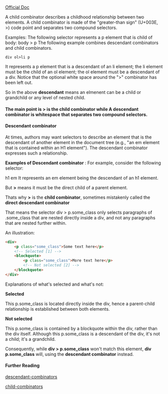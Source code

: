 [Official Doc](https://www.w3.org/TR/selectors/#child-combinators)

A child combinator describes a childhood relationship between two elements. A child combinator is made of the "greater-than sign" (U+003E, >) code point and separates two compound selectors.

Examples: The following selector represents a p element that is child of body:
body > p
The following example combines descendant combinators and child combinators.

`div ol>li p`

It represents a p element that is a descendant of an li element; the li element must be the child of an ol element; the ol element must be a descendant of a div. Notice that the optional white space around the ">" combinator has been left out.

So in the above **descendant** means an elmenent can be a child or grandchild or any level of nested child.

#### The main point is **>** is the **child combinator** while A descendant combinator is whitespace that separates two compound selectors.

#### Descendant combinator

At times, authors may want selectors to describe an element that is the descendant of another element in the document tree (e.g., "an em element that is contained within an H1 element"). The descendant combinator expresses such a relationship.

**Examples of Descendant combinator** : For example, consider the following selector:

h1 em
It represents an em element being the descendant of an h1 element.

But **>** means it must be the direct child of a parent element.

Thats why **>** is the **child combinator**, sometimes mistakenly called the **direct descendant combinator**

That means the selector div > p.some_class only selects paragraphs of .some_class that are nested directly inside a div, and not any paragraphs that are nested further within.

An illustration:

```html
<div>
	<p class="some_class">Some text here</p>
	<!-- Selected [1] -->
	<blockquote>
		<p class="some_class">More text here</p>
		<!-- Not selected [2] -->
	</blockquote>
</div>
```

Explanations of what's selected and what's not:

**Selected**

This p.some_class is located directly inside the div, hence a parent-child relationship is established between both elements.

**Not selected**

This p.some_class is contained by a blockquote within the div, rather than the div itself. Although this p.some_class is a descendant of the div, it's not a child; it's a grandchild.

Consequently, while **div > p.some_class** won't match this element, **div p.some_class** will, using the **descendant combinator** instead.

#### Further Reading

[descendant-combinators](https://www.w3.org/TR/selectors/#descendant-combinators)

[child-combinators](https://www.w3.org/TR/selectors/#child-combinators)
